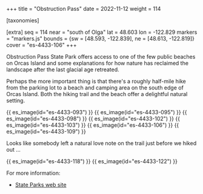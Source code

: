 +++
title = "Obstruction Pass"
date = 2022-11-12
weight = 114

[taxonomies]

[extra]
seq = 114
near = "south of Olga"
lat = 48.603
lon = -122.829
markers = "markers.js"
bounds = {sw = [48.593, -122.839], ne = [48.613, -122.819]}
cover = "es-4433-106"
+++

Obstruction Pass State Park offers access to one of the few public beaches on Orcas Island and some explanations for how nature has reclaimed the landscape after the last glacial age retreated.

<!-- more -->

Perhaps the more important thing is that there's a roughly half-mile hike from the parking lot to a beach and camping area on the south edge of Orcas Island. Both the hiking trail and the beach offer a delightful natural setting.

{{ es_image(id="es-4433-093") }}
{{ es_image(id="es-4433-095") }}
{{ es_image(id="es-4433-098") }}
{{ es_image(id="es-4433-102") }}
{{ es_image(id="es-4433-103") }}
{{ es_image(id="es-4433-106") }}
{{ es_image(id="es-4433-109") }}

Looks like somebody left a natural love note on the trail just before we hiked out ...

{{ es_image(id="es-4433-118") }}
{{ es_image(id="es-4433-122") }}

For more information:

* [State Parks web site](https://www.parks.wa.gov/553/Obstruction-Pass)
